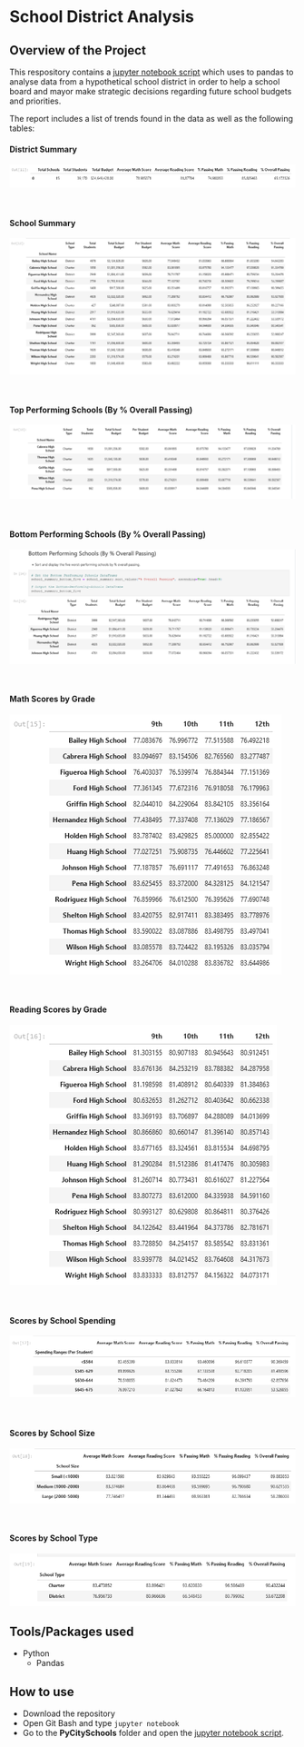 # School District Analysis

## Overview of the Project
This respository contains a [jupyter notebook script](PyCitySchools/PyCitySchools_James-Akerman.ipynb) which uses to pandas to analyse data from a hypothetical school district in order to help a school board and mayor make strategic decisions regarding future school budgets and priorities.

The report includes a list of trends found in the data as well as the following tables:
#### District Summary

![district summary](images/district-summary.PNG)

<br>

#### School Summary

![school summary](images/school-summary.PNG)


<br>

#### Top Performing Schools (By % Overall Passing)

![top performing schools](images/top-performing-schools.PNG)


<br>

#### Bottom Performing Schools (By % Overall Passing)

![bottom performing schools](images/bottom-performing-schools.PNG)


<br>

#### Math Scores by Grade

![math scores by grade](images/math-scores-by-grade.PNG)

<br>

#### Reading Scores by Grade

![math scores by grade](images/reading-scores-by-grade.PNG)

<br>

#### Scores by School Spending

![scores by school spending](images/scores-by-school-spending.PNG)

<br>

#### Scores by School Size

![scores by school size](images/scores-by-school-size.PNG)

<br>

#### Scores by School Type
![scores by school type](images/scores-by-school-type.PNG)

## Tools/Packages used
- Python
  - Pandas

## How to use
- Download the repository
- Open Git Bash and type `jupyter notebook`
- Go to the **PyCitySchools** folder and open the [jupyter notebook script](PyCitySchools/PyCitySchools_James-Akerman.ipynb).
